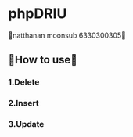 # phpDRIU
🌾natthanan moonsub 6330300305🌾
## **🌲How to use🌲**
### 1.Delete
### 2.Insert
### 3.Update
